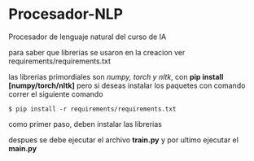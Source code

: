# Procesador-NLP
Procesador de lenguaje natural del curso de IA

para saber que librerias se usaron en la creacion ver requirements/requirements.txt

las librerias primordiales son *numpy, torch y nltk*, con **pip install [numpy/torch/nltk]**
pero si deseas instalar los paquetes con comando correr el siguiente comando

    $ pip install -r requirements/requirements.txt


como primer paso, deben instalar las librerias

despues se debe ejecutar el archivo **train.py** y por ultimo ejecutar el **main.py**
